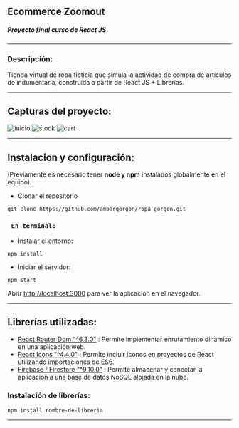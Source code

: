 ## Ecommerce Zoomout
##### Proyecto final curso de React JS 
___
### Descripción:
Tienda virtual de ropa ficticia que simula la actividad de compra de artículos de indumentaria, construída a partir de React JS + Librerías.
___

## Capturas del proyecto:

![inicio](../ropa-gorgon/src/images/home-%20zoomout.png)
![stock](../ropa-gorgon/src/images/stock%20-%20zoomout.png)
![cart](../ropa-gorgon/src/images/cart-zoomout.png)
___
## Instalacion y configuración:
(Previamente es necesario tener __node y npm__ instalados globalmente en el equipo).

- Clonar el repositorio
```
git clone https://github.com/ambargorgon/ropa-gorgon.git
```



### ``` En terminal:```

- Instalar el entorno:

```
npm install
```

- Iniciar el servidor:

```
npm start
```

Abrir [http://localhost:3000](http://localhost:3000) para ver la aplicación en el navegador.
___

## Librerías utilizadas:

- [React Router Dom "^6.3.0"](https://reactrouter.com/en/main) : Permite implementar enrutamiento dinámico en una aplicación web.
- [React Icons "^4.4.0"](https://react-icons.github.io/react-icons) : Permite incluir íconos en proyectos de React utilizando importaciones de ES6.
- [Firebase / Firestore "^9.10.0"](https://firebase.google.com/docs) : Permite almacenar y conectar la aplicación a una base de datos NoSQL alojada en la nube. 

### Instalación de librerías:
```
npm install nombre-de-libreria
```
___